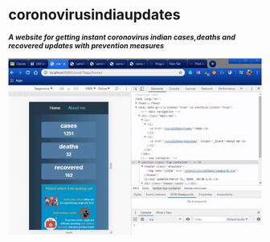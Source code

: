 # coronovirusindiaupdates
<b><em>A website for getting instant coronovirus indian cases,deaths and recovered updates with prevention measures</em></b>
<br><br>
![](project_demo_video/my-project-video.gif)
